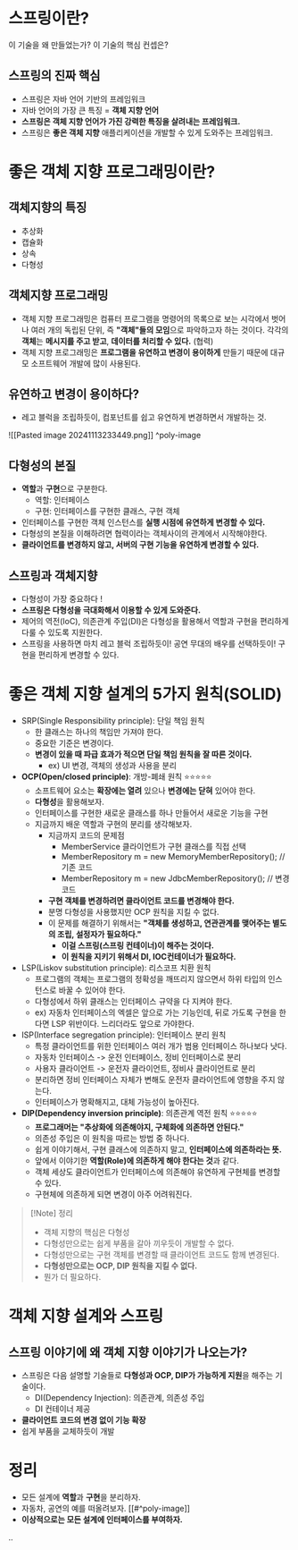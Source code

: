 # 스프링이란?
이 기술을 왜 만들었는가?
이 기술의 핵심 컨셉은?

## 스프링의 진짜 핵심
- 스프링은 자바 언어 기반의 프레임워크
- 자바 언어의 가장 큰 특징 = **객체 지향 언어**
- **스프링은 객체 지향 언어가 가진 강력한 특징을 살려내는 프레임워크.**
- 스프링은 **좋은 객체 지향** 애플리케이션을 개발할 수 있게 도와주는 프레임워크.


# 좋은 객체 지향 프로그래밍이란?
## 객체지향의 특징
- 추상화
- 캡슐화
- 상속
- 다형성
## 객체지향 프로그래밍
- 객체 지향 프로그래밍은 컴퓨터 프로그램을 명령어의 목록으로 보는 시각에서 벗어나 여러 개의 독립된 단위, 즉 **"객체"들의 모임**으로 파악하고자 하는 것이다. 각각의 **객체**는 **메시지를 주고 받고**, **데이터를 처리할 수 있다.** (협력)
- 객체 지향 프로그래밍은 **프로그램을 유연하고 변경이 용이하게** 만들기 때문에 대규모 소프트웨어 개발에 많이 사용된다.

## 유연하고 변경이 용이하다?
- 레고 블럭을 조립하듯이, 컴포넌트를 쉽고 유연하게 변경하면서 개발하는 것.


![[Pasted image 20241113233449.png]] ^poly-image


## 다형성의 본질
- **역할**과 **구현**으로 구분한다.
	- 역할: 인터페이스
	- 구현: 인터페이스를 구현한 클래스, 구현 객체
- 인터페이스를 구현한 객체 인스턴스를 **실행 시점에 유연하게 변경할 수 있다.**
- 다형성의 본질을 이해하려면 협력이라는 객체사이의 관계에서 시작해야한다.
- **클라이언트를 변경하지 않고, 서버의 구현 기능을 유연하게 변경할 수 있다.**


## 스프링과 객체지향
- 다형성이 가장 중요하다 !
- **스프링은 다형성을 극대화해서 이용할 수 있게 도와준다.**
- 제어의 역전(IoC), 의존관계 주입(DI)은 다형성을 활용해서 역할과 구현을 편리하게 다룰 수 있도록 지원한다.
- 스프링을 사용하면 마치 레고 블럭 조립하듯이! 공연 무대의 배우를 선택하듯이! 구현을 편리하게 변경할 수 있다.

# 좋은 객체 지향 설계의 5가지 원칙(SOLID)
- SRP(Single Responsibility principle): 단일 책임 원칙
	- 한 클래스는 하나의 책임만 가져야 한다.
	- 중요한 기준은 변경이다.
	- **변경이 있을 때 파급 효과가 적으면 단일 책임 원칙을 잘 따른 것이다.**
		- ex) UI 변경, 객체의 생성과 사용을 분리
- **OCP(Open/closed principle)**: 개방-폐쇄 원칙 ⭐️⭐️⭐️⭐️⭐️
	- 소프트웨어 요소는 **확장에는 열려** 있으나 **변경에는 닫혀** 있어야 한다.
	- **다형성**을 활용해보자.
	- 인터페이스를 구현한 새로운 클래스를 하나 만들어서 새로운 기능을 구현
	- 지금까지 배운 역할과 구현의 분리를 생각해보자.
		- 지금까지 코드의 문제점
			- MemberService 클라이언트가 구현 클래스를 직접 선택
			- MemberRepository m = new MemoryMemberRepository(); // 기존 코드
			- MemberRepository m = new JdbcMemberRepository(); // 변경 코드
		- **구현 객체를 변경하려면 클라이언트 코드를 변경해야 한다.**
		- 분명 다형성을 사용했지만 OCP 원칙을 지킬 수 없다.
		- 이 문제를 해결하기 위해서는 **"객체를 생성하고, 연관관계를 맺어주는 별도의 조립, 설정자가 필요하다."**
			- **이걸 스프링(스프링 컨테이너)이 해주는 것이다.**
			- **이 원칙을 지키기 위해서 DI, IOC컨테이너가 필요하다.**
- LSP(Liskov substitution principle): 리스코프 치환 원칙
	- 프로그램의 객체는 프로그램의 정확성을 깨뜨리지 않으면서 하위 타입의 인스턴스로 바꿀 수 있어야 한다.
	- 다형성에서 하위 클래스는 인터페이스 규약을 다 지켜야 한다.
	- ex) 자동차 인터페이스의 엑셀은 앞으로 가는 기능인데, 뒤로 가도록 구현을 한다면 LSP 위반이다. 느리더라도 앞으로 가야한다.
- ISP(Interface segregation principle): 인터페이스 분리 원칙
	- 특정 클라이언트를 위한 인터페이스 여러 개가 범용 인터페이스 하나보다 낫다.
	- 자동차 인터페이스 -> 운전 인터페이스, 정비 인터페이스로 분리
	- 사용자 클라이언트 -> 운전자 클라이언트, 정비사 클라이언트로 분리
	- 분리하면 정비 인터페이스 자체가 변해도 운전자 클라이언트에 영향을 주지 않는다.
	- 인터페이스가 명확해지고, 대체 가능성이 높아진다.
- **DIP(Dependency inversion principle)**: 의존관계 역전 원칙 ⭐️⭐️⭐️⭐️⭐️
	- **프로그래머는 "추상화에 의존해야지, 구체화에 의존하면 안된다."**
	- 의존성 주입은 이 원칙을 따르는 방법 중 하나다.
	- 쉽게 이야기해서, 구현 클래스에 의존하지 말고, **인터페이스에 의존하라는 뜻.**
	- 앞에서 이야기한 **역할(Role)에 의존하게 해야 한다는 것**과 같다.
	- 객체 세상도 클라이언트가 인터페이스에 의존해야 유연하게 구현체를 변경할 수 있다.
	- 구현체에 의존하게 되면 변경이 아주 어려워진다.

>[!Note] 정리
>- 객체 지향의 핵심은 다형성
>- 다형성만으로는 쉽게 부품을 갈아 끼우듯이 개발할 수 없다.
>- 다형성만으로는 구현 객체를 변경할 때 클라이언트 코드도 함께 변경된다.
>- **다형성만으로는 OCP, DIP 원칙을 지킬 수 없다.**
>- 뭔가 더 필요하다.

# 객체 지향 설계와 스프링
## 스프링 이야기에 왜 객체 지향 이야기가 나오는가?
- 스프링은 다음 설명할 기술들로 **다형성과 OCP, DIP가 가능하게 지원**을 해주는 기술이다.
	- DI(Dependency Injection): 의존관계, 의존성 주입
	- DI 컨테이너 제공
- **클라이언트 코드의 변경 없이 기능 확장**
- 쉽게 부품을 교체하듯이 개발


# 정리
- 모든 설계에 **역할**과 **구현**을 분리하자.
- 자동차, 공연의 예를 떠올려보자. [[#^poly-image]]
- **이상적으로는 모든 설계에 인터페이스를 부여하자.**


..

